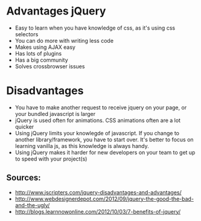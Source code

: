 # Advantages jQuery

+ Easy to learn when you have knowledge of css, as it's using css selectors
+ You can do more with writing less code
+ Makes using AJAX easy
+ Has lots of plugins
+ Has a big community
+ Solves crossbrowser issues

# Disadvantages

+ You have to make another request to receive jquery on your page, or your bundled javascript is larger
+ jQuery is used often for animations. CSS animations often are a lot quicker
+ Using jQuery limits your knowlegde of javascript. If you change to another library/framework, you have to start over. It's better to focus on learning vanilla js, as this knowledge is always handy.
+ Using jQuery makes it harder for new developers on your team to get up to speed with your project(s)

## Sources:

+ http://www.jscripters.com/jquery-disadvantages-and-advantages/
+ http://www.webdesignerdepot.com/2012/09/jquery-the-good-the-bad-and-the-ugly/
+ http://blogs.learnnowonline.com/2012/10/03/7-benefits-of-jquery/
